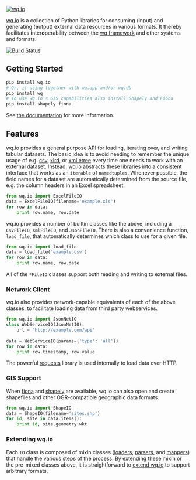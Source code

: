 [![wq.io](https://raw.github.com/wq/wq/master/images/256/wq.io.png)](http://wq.io/wq.io)

[wq.io] is a collection of Python libraries for consuming (<b>i</b>nput) and generating (<b>o</b>utput) external data resources in various formats.  It thereby facilitates <b>i</b>nter<b>o</b>perability between the [wq framework] and other systems and formats.

[![Build Status](https://travis-ci.org/wq/wq.io.png?branch=master)](https://travis-ci.org/wq/wq.io)

## Getting Started

```bash
pip install wq.io
# Or, if using together with wq.app and/or wq.db
pip install wq
# To use wq.io's GIS capabilities also install Shapely and Fiona
pip install shapely fiona
```

See [the documentation] for more information.

## Features

wq.io provides a general purpose API for loading, iterating over, and writing tabular datasets.  The basic idea is to avoid needing to remember the unique usage of e.g. [csv], [xlrd], or [xml.etree] every time one needs to work with an external dataset.  Instead, wq.io abstracts these libraries into a consistent interface that works as an `iterable` of `namedtuples`.  Whenever possible, the field names for a dataset are automatically determined from the source file, e.g. the column headers in an Excel spreadsheet.

```python
from wq.io import ExcelFileIO
data = ExcelFileIO(filename='example.xls')
for row in data:
    print row.name, row.date
```

wq.io provides a number of builtin classes like the above, including a `CsvFileIO`, `XmlFileIO`, and `JsonFileIO`.  There is also a convenience function, `load_file`, that automatically determines which class to use for a given file.

```python
from wq.io import load_file
data = load_file('example.csv')
for row in data:
    print row.name, row.date
```

All of the `*FileIO` classes support both reading and writing to external files.

### Network Client

wq.io also provides network-capable equivalents of each of the above classes, to facilitate loading data from third party webservices.

```python
from wq.io import JsonNetIO
class WebServiceIO(JsonNetIO):
    url = "http://example.com/api"
    
data = WebServiceIO(params={'type': 'all'})
for row in data:
    print row.timestamp, row.value
```

The powerful [requests] library is used internally to load data over HTTP.

### GIS Support

When [fiona] and [shapely] are available, wq.io can also open and create shapefiles and other OGR-compatible geographic data formats.

```python
from wq.io import ShapeIO
data = ShapeIO(filename='sites.shp')
for id, site in data.items():
    print id, site.geometry.wkt
```

### Extending wq.io
Each `IO` class is composed of mixin classes ([loaders], [parsers], and [mappers]) that handle the various steps of the process.  By extending these mixin or the pre-mixed classes above, it is straightforward to [extend wq.io] to support arbitrary formats.


[wq.io]: http://wq.io/wq.io
[wq framework]: http://wq.io/
[the documentation]: http://wq.io/docs/
[csv]: https://docs.python.org/3/library/csv.html
[xlrd]: http://www.python-excel.org/
[xml.etree]: https://docs.python.org/3/library/xml.etree.elementtree.html
[requests]: http://python-requests.org/
[fiona]: https://github.com/Toblerity/Fiona
[shapely]: https://github.com/Toblerity/Shapely
[loaders]: http://wq.io/docs/loaders
[parsers]: http://wq.io/docs/parsers
[mappers]: http://wq.io/docs/mappers
[extend wq.io]: http://wq.io/docs/custom-io
